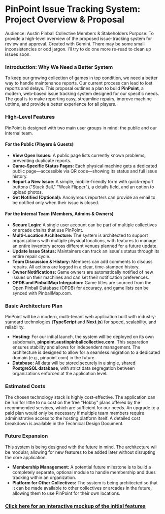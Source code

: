 # **PinPoint Issue Tracking System: Project Overview & Proposal**

Audience: Austin Pinball Collective Members & Stakeholders
Purpose: To provide a high-level overview of the proposed issue-tracking system for review and approval.
Created with Gemini. There may be some small inconsistencies or odd jargon. I’ll try to do one more re-read to clean up issues soon.

### **Introduction: Why We Need a Better System**

To keep our growing collection of games in top condition, we need a better way to handle maintenance reports. Our current process can lead to lost reports and delays. This proposal outlines a plan to build **PinPoint**, a modern, web-based issue tracking system designed for our specific needs. The goal is to make reporting easy, streamline repairs, improve machine uptime, and provide a better experience for all players.

### **High-Level Features**

PinPoint is designed with two main user groups in mind: the public and our internal team.

#### **For the Public (Players & Guests)**

- **View Open Issues:** A public page lists currently known problems, preventing duplicate reports.
- **Game-Specific Status Pages:** Each physical machine gets a dedicated public page—accessible via QR code—showing its status and full issue history.
- **Report a New Issue:** A simple, mobile-friendly form with quick-report buttons ("Stuck Ball," "Weak Flipper"), a details field, and an option to upload photos.
- **Get Notified (Optional):** Anonymous reporters can provide an email to be notified only when their issue is closed.

#### **For the Internal Team (Members, Admins & Owners)**

- **Secure Login:** A single user account can be part of multiple collectives or arcade chains that use PinPoint.
- **Multi-Location Architecture:** The system is architected to support organizations with multiple physical locations, with features to manage an entire inventory across different venues planned for a future update.
- **Update Issue Status:** Maintainers can track an issue's status through its entire repair cycle.
- **Team Discussion & History:** Members can add comments to discuss repairs. All actions are logged in a clear, time-stamped history.
- **Owner Notifications:** Game owners are automatically notified of new issues on their machines and can set their notification preferences.
- **OPDB and PinballMap Integration:** Game titles are sourced from the Open Pinball Database (OPDB) for accuracy, and game lists can be synced with PinballMap.com.

### **Basic Architecture Plan**

PinPoint will be a modern, multi-tenant web application built with industry-standard technologies (**TypeScript** and **Next.js**) for speed, scalability, and reliability.

- **Hosting:** For our initial launch, the system will be deployed on its own subdomain, **pinpoint.austinpinballcollective.com**. This separation ensures stability and allows for independent management. The architecture is designed to allow for a seamless migration to a dedicated domain (e.g., pinpoint.com) in the future.
- **Database:** All data will be stored securely in a single, shared **PostgreSQL database**, with strict data segregation between organizations enforced at the application level.

### **Estimated Costs**

The chosen technology stack is highly cost-effective. The application can be run for little to no cost on the free "Hobby" plans offered by the recommended services, which are sufficient for our needs. An upgrade to a paid plan would only be necessary if multiple team members require administrative access to the hosting platform itself. A detailed cost breakdown is available in the Technical Design Document.

### **Future Expansion**

This system is being designed with the future in mind. The architecture will be modular, allowing for new features to be added later without disrupting the core application.

- **Membership Management:** A potential future milestone is to build a completely separate, optional module to handle membership and dues tracking within an organization.
- **Platform for Other Collectives:** The system is being architected so that it can be made available to other collectives or arcades in the future, allowing them to use PinPoint for their own locations.

### [**Click here for an interactive mockup of the initial features**](https://g.co/gemini/share/4e4cbb38fa56)
